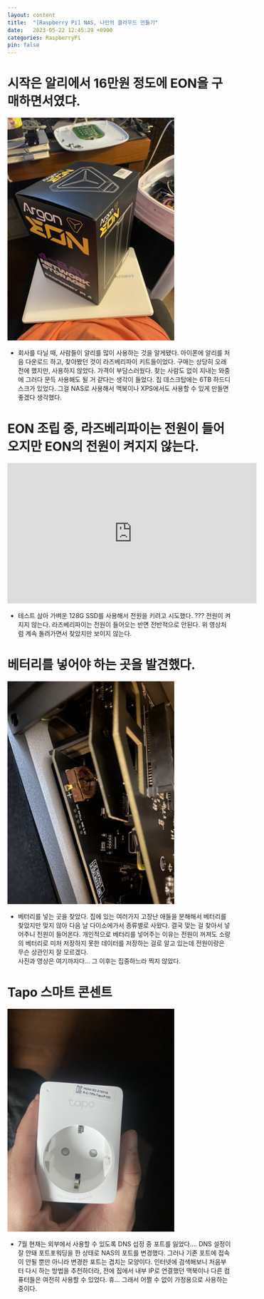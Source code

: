 ```yaml
---
layout: content
title:  "[Raspberry Pi] NAS, 나만의 클라우드 만들기"
date:   2023-05-22 12:45:29 +0900
categories: RaspberryPi
pin: false
---
```



# 시작은 알리에서 16만원 정도에 EON을 구매하면서였댜.
<img src="/img/blogimg/RaspberryPi/NAS/N1-1.jpeg" style="height:500px">

- 회사를 다닐 때, 사람들이 알리를 많이 사용하는 것을 알게됐다. 아이폰에 알리를 처음 다운로드 하고, 찾아봤던 것이 라즈베리파이 키트들이었다.
구매는 상당히 오래전에 했지만, 사용하지 않았다. 가격이 부담스러웠다. 찾는 사람도 없이 지내는 와중에 그러다 문득 사용해도 될 거 같다는 생각이 들었다.
집 데스크탑에는 6TB 하드디스크가 있었다. 그걸 NAS로 사용해서 맥북이나 XPS에서도 사용할 수 있게 만들면 좋겠다 생각했다.


# EON 조립 중, 라즈베리파이는 전원이 들어오지만 EON의 전원이 켜지지 않는다.
<iframe width="560" height="315" src="https://youtube.com/shorts/zcJkP_KT2-g?feature=share" frameborder="0" allowfullscreen></iframe>

- 테스트 삼아 가벼운 128G SSD를 사용해서 전원을 키려고 시도했다. ??? 전원이 켜지지 않는다. 라즈베리파이는 전원이 들어오는 반면 전반적으로 안된다. 위 영상처럼 계속 돌려가면서 찾았지만 보이지 않는다.


# 베터리를 넣어야 하는 곳을 발견했다.
<img src="/img/blogimg/RaspberryPi/NAS/N1-2.jpeg" style="height:500px">

- 베터리를 넣는 곳을 찾았다. 집에 있는 여러가지 고장난 애들을 분해해서 베터리를 찾았지만 맞지 않아 다음 날 다이소에가서 종류별로 사왔다. 결국 맞는 걸 찾아서 넣어주니 전원이 들어온다. 개인적으로 베터리를 넣어주는 이유는 전원이 꺼져도 소량의 베터리로 미처 저장하지 못한 데이터를 저장하는 걸로 알고 있는데 전원이랑은 무슨 상관인지 잘 모르겠다.  
사진과 영상은 여기까지다... 그 이후는 집중하느라 찍지 않았다.


# Tapo 스마트 콘센트
<img src="/img/blogimg/RaspberryPi/NAS/N1-3.jpeg" style="height:500px">

- 7월 현재는 외부에서 사용할 수 있도록 DNS 섭정 중 포트를 잃었다.... DNS 설정이 잘 안돼 포트포워딩을 한 상태로 NAS의 포트를 변경했다. 그러나 기존 포트에 접속이 안될 뿐만 아니라 변경한 포트는 겹치는 모양이다. 인터넷에 검색해보니 처음부터 다시 하는 방법을 추천하더라, 전에 집에서 내부 IP로 연결했던 맥북이나 다른 컴퓨터들은 여전히 사용할 수 있었다. 휴... 그래서 어쩔 수 없이 가정용으로 사용하는 중이다.

